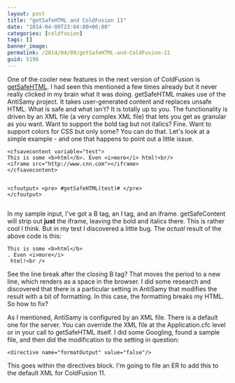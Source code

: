 ```yaml
---
layout: post
title: "getSafeHTML and ColdFusion 11"
date: "2014-04-09T23:04:00+06:00"
categories: [coldfusion]
tags: []
banner_image: 
permalink: /2014/04/09/getSafeHTML-and-ColdFusion-11
guid: 5196
---
```


<p>
One of the cooler new features in the next version of ColdFusion is <a href="https://wikidocs.adobe.com/wiki/display/coldfusionen/getsafehtml">getSafeHTML</a>. I had seen this mentioned a few times already but it never really clicked in my brain what it was doing. getSafeHTML makes use of the AntiSamy project. It takes user-generated content and replaces unsafe HTML. What is safe and what isn't? It is totally up to you. The functionality is driven by an XML file (a very complex XML file) that lets you get as granular as you want. Want to support the bold tag but not italics? Fine. Want to support colors for CSS but only some? You can do that. Let's look at a simple example - and one that happens to point out a little issue.
</p>
<!--more-->
<pre><code class="language-markup">&lt;cfsavecontent variable=&quot;test&quot;&gt;
This is some &lt;b&gt;html&lt;/b&gt;. Even &lt;i&gt;more&lt;/i&gt; html!&lt;br/&gt;
&lt;iframe src=&quot;http://www.cnn.com&quot;&gt;&lt;/iframe&gt;
&lt;/cfsavecontent&gt;

&lt;cfoutput&gt;
&lt;pre&gt;
#getSafeHTML(test)#
&lt;/pre&gt;
&lt;/cfoutput&gt;
</code></pre>

<p>
In my sample input, I've got a B tag, an I tag, and an iframe. getSafeContent will strip out <strong>just</strong> the iframe, leaving the bold and italics there. This is rather cool I think. But in my test I discovered a little bug. The <i>actual</i> result of the above code is this:
</p>

<pre><code class="language-markup">This is some &lt;b&gt;html&lt;/b&gt;
. Even &lt;i&gt;more&lt;/i&gt;
 html!&lt;br /&gt;</code></pre>

<p>
See the line break after the closing B tag? That moves the period to a new line, which renders as a space in the browser. I did some research and discovered that there is a particular setting in AntiSamy that modifies the result with a bit of formatting. In this case, the formatting breaks my HTML. So how to fix?
</p>

<p>
As I mentioned, AntiSamy is configured by an XML file. There is a default one for the server. You can override the XML file at the Application.cfc level or in your call to getSafeHTML itself. I did some Googling, found a sample file, and then did the modification to the setting in question:
</p>

<pre><code class="language-markup">&lt;directive name="formatOutput" value="false"/&gt;</code></pre>

<p>
This goes within the directives block. I'm going to file an ER to add this to the default XML for ColdFusion 11.
</p>